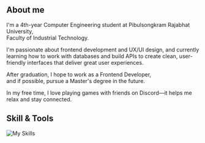 ## About me

I'm a 4th-year Computer Engineering student at Pibulsongkram Rajabhat University,  
Faculty of Industrial Technology.

I'm passionate about frontend development and UX/UI design, and currently learning how to work with databases and build APIs to create clean, user-friendly interfaces that deliver great user experiences.

After graduation, I hope to work as a Frontend Developer,  
and if possible, pursue a Master's degree in the future.

In my free time, I love playing games with friends on Discord—it helps me relax and stay connected.

## Skill & Tools
![My Skills](https://skillicons.dev/icons?i=html,css,js,ts,react,nextjs,tailwind,python,c,nodejs,vscode,git,postman,figma&theme=dark)